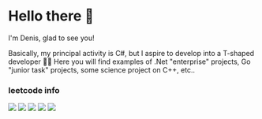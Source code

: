 # Hello there 👋

I'm Denis, glad to see you!

Basically, my principal activity is C#, but I aspire to develop into a T-shaped developer 🦸🏻
Here you will find examples of .Net "enterprise" projects, Go "junior task" projects, some science project on C++, etc..

### leetcode info
[![](https://img.shields.io/badge/-Denis%20Suleymanov-gold?style=flat-square&logo=Linkedin&logoColor=black&link=https://www.linkedin.com/in/denis-suleimanov/)](https://www.linkedin.com/in/denis-suleimanov/)
![](https://badges.peiyuan.ch/leetcode/denis-suleimanov/solved)
![](https://badges.peiyuan.ch/leetcode/denis-suleimanov/solved?difficulty=easy)
![](https://badges.peiyuan.ch/leetcode/denis-suleimanov/solved?difficulty=medium)
![](https://badges.peiyuan.ch/leetcode/denis-suleimanov/solved?difficulty=hard)

